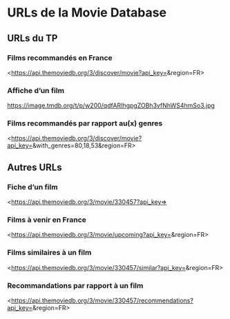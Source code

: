 # URLs de la Movie Database

## URLs du TP

### Films recommandés en France

<https://api.themoviedb.org/3/discover/movie?api_key=<tmdb key>&region=FR>

### Affiche d’un film

<https://image.tmdb.org/t/p/w200/qdfARIhgpgZOBh3vfNhWS4hmSo3.jpg>

### Films recommandés par rapport au(x) genres

<https://api.themoviedb.org/3/discover/movie?api_key=<tmdb key>&with_genres=80,18,53&region=FR>

## Autres URLs

### Fiche d’un film

<https://api.themoviedb.org/3/movie/330457?api_key=<tmdb key>>

### Films à venir en France

<https://api.themoviedb.org/3/movie/upcoming?api_key=<tmdb key>&region=FR>

### Films similaires à un film

<https://api.themoviedb.org/3/movie/330457/similar?api_key=<tmdb key>&region=FR>

### Recommandations par rapport à un film

<https://api.themoviedb.org/3/movie/330457/recommendations?api_key=<tmdb key>&region=FR>
